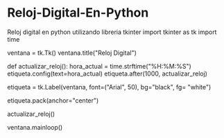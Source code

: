 # Reloj-Digital-En-Python
Reloj digital en python utilizando libreria  tkinter
import tkinter as tk
import time

ventana = tk.Tk()
ventana.title("Reloj Digital")

def actualizar_reloj():
    hora_actual = time.strftime("%H:%M:%S")
    etiqueta.config(text=hora_actual)
    etiqueta.after(1000, actualizar_reloj)

etiqueta = tk.Label(ventana, font=("Arial", 50), bg="black", fg= "white")
 
etiqueta.pack(anchor="center")

actualizar_reloj()

ventana.mainloop()
